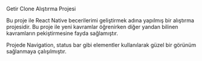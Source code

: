 Getir Clone Alıştırma Projesi

Bu proje ile React Native becerilerimi geliştirmek adına yapılmış bir alıştırma projesidir. Bu proje ile yeni kavramlar öğrenirken diğer yandan bilinen kavramların pekiştirmesine fayda sağlamıştır.

Projede Navigation, status bar gibi elementler kullanılarak güzel bir görünüm sağlanmaya çalışılmıştır.
